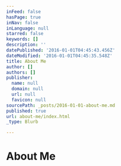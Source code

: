 ```yaml
---
inFeed: false
hasPage: true
inNav: false
inLanguage: null
starred: false
keywords: []
description: ''
datePublished: '2016-01-01T04:45:43.456Z'
dateModified: '2016-01-01T04:45:35.548Z'
title: About Me
author: []
authors: []
publisher:
  name: null
  domain: null
  url: null
  favicon: null
sourcePath: _posts/2016-01-01-about-me.md
published: true
url: about-me/index.html
_type: Blurb

---
```

# About Me